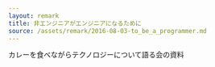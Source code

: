 ```yaml
---
layout: remark
title: 非エンジニアがエンジニアになるために
source: /assets/remark/2016-08-03-to_be_a_programmer.md
---
```


カレーを食べながらテクノロジーについて語る会の資料

